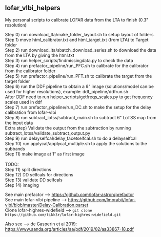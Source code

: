 ## lofar_vlbi_helpers

My personal scripts to calibrate LOFAR data from the LTA to finish (0.3" resolution)

Step 0) run download_lta/make_folder_layout.sh to setup layout of folders \
Step 1) move html_calibrator.txt and html_target.txt (from LTA) to Target folder \
Step 2) run download_lta/sbatch_download_series.sh to download the data from the LTA by giving the html.txt \
Step 3) run helper_scripts/findmissingdata.py to check the data \
Step 4) run prefactor_pipeline/run_PFC.sh to calibrate for the calibrator from the calibrator folder \
Step 5) run prefactor_pipeline/run_PFT.sh to calibrate the target from the target folder \
Step 6) run the DDF pipeline to obtain a 6" image (solutions/model can be used for higher resolutions), example: ddf_pipeline/ddfrun.sh \
After DDF need to run helper_scripts/getfreqs_scales.py to get frequency scales used in ddf \
Step 7) run prefactor_pipeline/run_DC.sh to make the setup for the delay calibration from lofar-vlbi \
Step 8) run subtract_lotss/subtract_main.sh to subtract 6" LoTSS map from the input data \
Extra step) Validate the output from the subtraction by running subtract_lotss/validate_subtract_output.py \
Step 9) run delayselfcal/delay_facetselfcal.sh to do a delayselfcal \
Step 10) run applycal/applycal_multiple.sh to apply the solutions to the subbands \
Step 11) make image at 1" as first image \
\
TODO: \
Step 11) split directions \
Step 12) DD selfcals for directions \
Step 13) validate DD selfcals \
Step 14) imaging

See main prefactor --> https://github.com/lofar-astron/prefactor \
See main lofar-vlbi pipeline --> https://github.com/lmorabit/lofar-vlbi/blob/master/Delay-Calibration.parset \
Clone lofar-highres-widefield --> ```git clone https://github.com/tikk3r/lofar-highres-widefield.git```

Also see --> de Gasperin et al 2019: https://www.aanda.org/articles/aa/pdf/2019/02/aa33867-18.pdf
